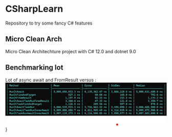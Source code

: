 # CSharpLearn
Repository to try some fancy C# features

## Micro Clean Arch
Micro Clean Architechture project with C# 12.0 and dotnet 9.0

## Benchmarking lot
Lot of async await and FromResult versus :
![Benmarks Result](asyncawaitresult.png)}